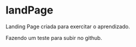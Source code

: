 # landPage
Landing Page criada para exercitar o aprendizado.

Fazendo um teste para subir no github.
